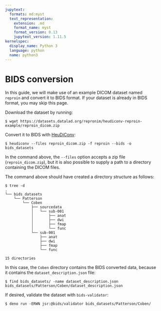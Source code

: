 ```yaml
---
jupytext:
  formats: md:myst
  text_representation:
    extension: .md
    format_name: myst
    format_version: 0.13
    jupytext_version: 1.11.5
kernelspec:
  display_name: Python 3
  language: python
  name: python3
---
```


# BIDS conversion

In this guide, we will make use of an example DICOM dataset named `reproin`
and convert it to BIDS format.
If your dataset is already in BIDS format, you may skip this page.

Download the dataset by running:

```console
$ wget https://datasets.datalad.org/repronim/heudiconv-reproin-example/reproin_dicom.zip
```

Convert it to BIDS with
[HeuDiConv](https://heudiconv.readthedocs.io/en/latest/):

```console
$ heudiconv --files reproin_dicom.zip -f reproin --bids -o bids_datasets
```

In the command above, the `--files` option accepts a zip file
(`reproin_dicom.zip`), but it is also possible to
supply a path to a directory containing the DICOM files.

The command above should have created a directory structure as follows:
```console
$ tree -d
.
└── bids_datasets
    └── Patterson
        └── Coben
            ├── sourcedata
            │   └── sub-001
            │       ├── anat
            │       ├── dwi
            │       ├── fmap
            │       └── func
            └── sub-001
                ├── anat
                ├── dwi
                ├── fmap
                └── func

15 directories
```

In this case, the `Coben` directory contains the BIDS converted data, because
it contains the `dataset_description.json` file:

```console
$ find bids_datasets/ -name dataset_description.json
bids_datasets/Patterson/Coben/dataset_description.json
```

If desired, validate the dataset with `bids-validator`:

```console
$ deno run -ERWN jsr:@bids/validator bids_datasets/Patterson/Coben/
```
